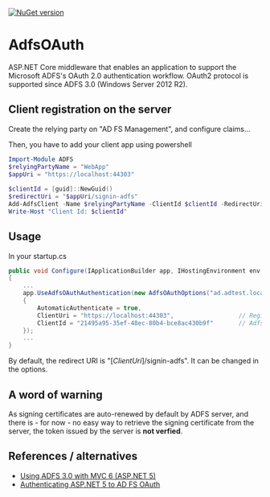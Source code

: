 
[![NuGet version](https://badge.fury.io/nu/Codinlab.AspNetCore.Authentication.AdfsOAuth.svg)](https://badge.fury.io/nu/Codinlab.AspNetCore.Authentication.AdfsOAuth)
# AdfsOAuth
ASP.NET Core middleware that enables an application to support the Microsoft ADFS's OAuth 2.0 authentication workflow.
OAuth2 protocol is supported since ADFS 3.0 (Windows Server 2012 R2).

## Client registration on the server
Create the relying party on "AD FS Management", and configure claims...

Then, you have to add your client app using powershell
```PowerShell
Import-Module ADFS
$relyingPartyName = "WebApp"
$appUri = "https://localhost:44303"
 
$clientId = [guid]::NewGuid()
$redirectUri = "$appUri/signin-adfs"
Add-AdfsClient -Name $relyingPartyName -ClientId $clientId -RedirectUri $redirectUri
Write-Host "Client Id: $clientId"
```

## Usage
In your startup.cs
```C#
public void Configure(IApplicationBuilder app, IHostingEnvironment env, ILoggerFactory loggerFactory)
{
    ...
    app.UseAdfsOAuthAuthentication(new AdfsOAuthOptions("ad.adtest.local")  // Your ADFS server hostname
    {
        AutomaticAuthenticate = true,
        ClientUri = "https://localhost:44303",                  // Registered on your ADFS server as Relying party trust
        ClientId = "21495a95-35ef-48ec-80b4-bce8ac430b9f"       // AdfsClient's ClientId registered on your ADFS server
    });
    ...
}

```

By default, the redirect URI is "[*ClientUri*]/signin-adfs". It can be changed in the options.

## A word of warning
As signing certificates are auto-renewed by default by ADFS server, and there is  - for now - no easy way to retrieve the signing certificate from the server, the token issued by the server is **not verfied**.

## References / alternatives
* [Using ADFS 3.0 with MVC 6 (ASP.NET 5)](http://www.carbon60.com/blog/using-adfs-3-0-with-mvc-6-asp-net-5)
* [Authenticating ASP.NET 5 to AD FS OAuth](https://vcsjones.com/2015/05/04/authenticating-asp-net-5-to-ad-fs-oauth/)
